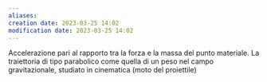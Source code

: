 ```yaml
---
aliases: 
creation date: 2023-03-25 14:02
modification date: 2023-03-25 14:02
---
```


Accelerazione pari al rapporto tra la forza e la massa del punto materiale. La traiettoria di tipo parabolico come quella di un peso nel campo gravitazionale, studiato in cinematica (moto del proiettile)



